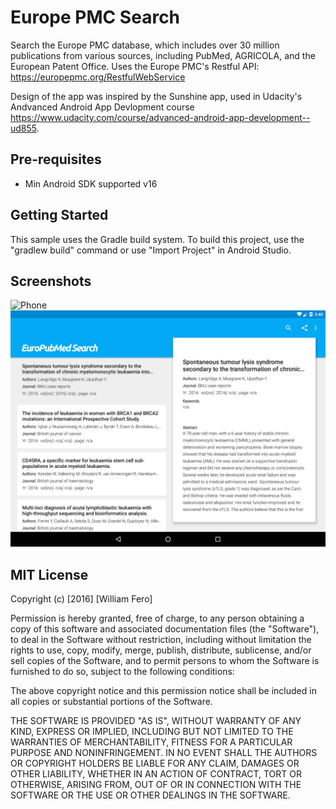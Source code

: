 Europe PMC Search
=====================================

Search the Europe PMC database, which includes over 30 million publications from various sources, including PubMed, AGRICOLA, and the European Patent Office. Uses the Europe PMC's Restful API: https://europepmc.org/RestfulWebService

Design of the app was inspired by the Sunshine app, used in Udacity's Andvanced Android App Devlopment course https://www.udacity.com/course/advanced-android-app-development--ud855.


Pre-requisites
--------------

- Min Android SDK supported v16

Getting Started
---------------

This sample uses the Gradle build system. To build this project, use the
"gradlew build" command or use "Import Project" in Android Studio.

Screenshots
-----------

![Phone](screenshots/phone_interaction.gif "Interacting with the app on a phone")
![Tablet](screenshots/tablet_screenshot.png "Tabletscreenshot")

MIT License
-----------

Copyright (c) [2016] [William Fero]

Permission is hereby granted, free of charge, to any person obtaining a copy
of this software and associated documentation files (the "Software"), to deal
in the Software without restriction, including without limitation the rights
to use, copy, modify, merge, publish, distribute, sublicense, and/or sell
copies of the Software, and to permit persons to whom the Software is
furnished to do so, subject to the following conditions:

The above copyright notice and this permission notice shall be included in all
copies or substantial portions of the Software.

THE SOFTWARE IS PROVIDED "AS IS", WITHOUT WARRANTY OF ANY KIND, EXPRESS OR
IMPLIED, INCLUDING BUT NOT LIMITED TO THE WARRANTIES OF MERCHANTABILITY,
FITNESS FOR A PARTICULAR PURPOSE AND NONINFRINGEMENT. IN NO EVENT SHALL THE
AUTHORS OR COPYRIGHT HOLDERS BE LIABLE FOR ANY CLAIM, DAMAGES OR OTHER
LIABILITY, WHETHER IN AN ACTION OF CONTRACT, TORT OR OTHERWISE, ARISING FROM,
OUT OF OR IN CONNECTION WITH THE SOFTWARE OR THE USE OR OTHER DEALINGS IN THE
SOFTWARE.